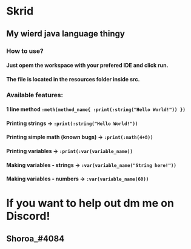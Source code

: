 # Skrid
## My wierd java language thingy

### **How to use?**
#### Just opem the workspace with your prefered IDE and click run.
#### The file is located in the resources folder inside src.
### **Available features:**
#### **1 line method ```:meth(method_name{ :print(:string("Hello World!")) })```**
#### **Printing strings -> ```:print(:string("Hello World!"))```**
#### **Printing simple math (known bugs) -> ```:print(:math(4+8))```**
#### **Printing variables -> ```:print(:var(variable_name))```**
#### **Making variables - strings -> ```:var(variable_name("String here!"))```**
#### **Making variables - numbers -> ```:var(variable_name(60))```**

# If you want to help out dm me on Discord!
## Shoroa_#4084
